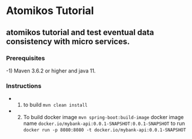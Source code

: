# Atomikos Tutorial
## atomikos tutorial and test eventual data consistency with micro services.

### Prerequisites 
-1) Maven 3.6.2 or higher and java 11.

### Instructions

- 1) to build `mvn clean install`
- 2) To build docker image `mvn spring-boot:build-image` docker image name `docker.io/mybank-api:0.0.1-SNAPSHOT:0.0.1-SNAPSHOT` to run `docker run -p 8080:8080 -t docker.io/mybank-api:0.0.1-SNAPSHOT`

